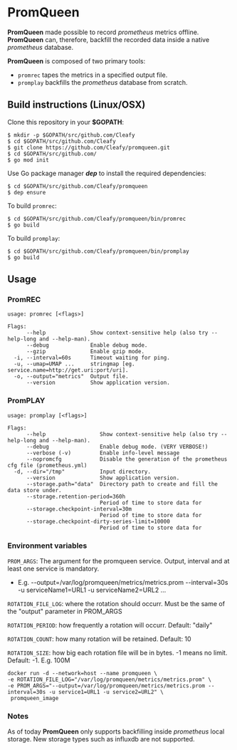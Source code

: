 # PromQueen
**PromQueen** made possible to record _prometheus_ metrics offline.
**PromQueen** can, therefore, backfill the recorded data inside a native _prometheus_ database.

**PromQueen** is composed of two primary tools:

- `promrec` tapes the metrics in a specified output file.
- `promplay` backfills the _prometheus_ database from scratch.

## Build instructions (Linux/OSX)

Clone this repository in your **$GOPATH**:

```
$ mkdir -p $GOPATH/src/github.com/Cleafy
$ cd $GOPATH/src/github.com/Cleafy
$ git clone https://github.com/Cleafy/promqueen.git
$ cd $GOPATH/src/github.com/
$ go mod init
```

Use Go package manager ***dep*** to install the required dependencies:

```
$ cd $GOPATH/src/github.com/Cleafy/promqueen
$ dep ensure
```

To build `promrec`:

```
$ cd $GOPATH/src/github.com/Cleafy/promqueen/bin/promrec
$ go build
```

To build `promplay`:

```
$ cd $GOPATH/src/github.com/Cleafy/promqueen/bin/promplay
$ go build
```

## Usage

### PromREC

```
usage: promrec [<flags>]

Flags:
      --help              Show context-sensitive help (also try --help-long and --help-man).
      --debug             Enable debug mode.
      --gzip              Enable gzip mode.
  -i, --interval=60s      Timeout waiting for ping.
  -u, --umap=UMAP ...     stringmap [eg. service.name=http://get.uri:port/uri].
  -o, --output="metrics"  Output file.
      --version           Show application version.
```

### PromPLAY

```
usage: promplay [<flags>]

Flags:
      --help                 Show context-sensitive help (also try --help-long and --help-man).
      --debug                Enable debug mode. (VERY VERBOSE!)
      --verbose (-v)         Enable info-level message
      --nopromcfg            Disable the generation of the prometheus cfg file (prometheus.yml)
  -d, --dir="/tmp"           Input directory.
      --version              Show application version.
      --storage.path="data"  Directory path to create and fill the data store under.
      --storage.retention-period=360h
                             Period of time to store data for
      --storage.checkpoint-interval=30m
                             Period of time to store data for
      --storage.checkpoint-dirty-series-limit=10000
                             Period of time to store data for
```

### Environment variables

```PROM_ARGS```: The argument for the promqueen service. Output, interval and at least one service is mandatory. 
  - E.g. --output=/var/log/promqueen/metrics/metrics.prom --interval=30s -u serviceName1=URL1 -u serviceName2=URL2 ...


```ROTATION_FILE_LOG```: where the rotation should occurr. Must be the same of the "output" parameter in PROM_ARGS


```ROTATION_PERIOD```: how frequently a rotation will occurr. Default: "daily"

```ROTATION_COUNT```: how many rotation will be retained. Default: 10
 
```ROTATION_SIZE```: how big each rotation file will be in bytes. -1 means no limit. Default: -1. E.g. 100M


```
docker run -d --network=host --name promqueen \
-e ROTATION_FILE_LOG="/var/log/promqueen/metrics/metrics.prom" \
-e PROM_ARGS="--output=/var/log/promqueen/metrics/metrics.prom --interval=30s -u service1=URL1 -u service2=URL2" \
 promqueen_image
```

### Notes

As of today **PromQueen** only supports backfilling inside _prometheus_ local storage. New storage types such as influxdb are not supported.
